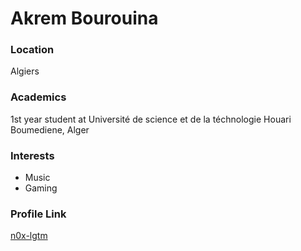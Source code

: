 # Akrem Bourouina

### Location

Algiers

### Academics

1st year student at Université de science et de la téchnologie Houari Boumediene, Alger

### Interests

- Music
- Gaming

### Profile Link

[n0x-lgtm](https://github.com/n0x-lgtm)
